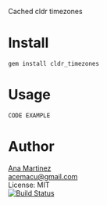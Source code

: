 Cached cldr timezones

Install
=======

    gem install cldr_timezones

Usage
=====

    CODE EXAMPLE

Author
======
[Ana Martinez](https://github.com/acemacu)<br/>
acemacu@gmail.com<br/>
License: MIT<br/>
[![Build Status](https://travis-ci.org/acemacu/cldr_timezones.png)](https://travis-ci.org/acemacu/cldr_timezones)
